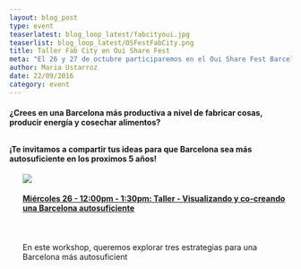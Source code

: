 ```yaml
---
layout: blog_post
type: event
teaserlatest: blog_loop_latest/fabcityoui.jpg
teaserlist: blog_loop_latest/OSFestFabCity.png
title: Taller Fab City en Oui Share Fest
meta: "El 26 y 27 de octubre participaremos en el Oui Share Fest Barcelona con diversos eventos relacionados con el proyecto Fab City, Fab Lab y Aquapioneers. No te lo pierdas, es gratis! "
author: Maria Ustarroz
date: 22/09/2016
category: event
---
```



<h4>¿Crees en una Barcelona más productiva a nivel de fabricar cosas, producir energía y cosechar alimentos?<br>
  <br>

¡Te invitamos a compartir tus ideas para que Barcelona sea más autosuficiente en los proximos 5 años!<br>
</h4>

<ul><img src= "http://www.fablabbcn.org/img/blog/blog_loop_latest/OSFestFabCity.png" align="middle"> </ul>


<ul>
  <h4><a href="http://sched.co/8Yfg">Miércoles 26 - 12:00pm - 1:30pm: 
Taller - Visualizando y co-creando una Barcelona autosuficiente</a>   </h4><br> 
  <br>
En este workshop, queremos explorar tres estrategias para una Barcelona más autosuficient